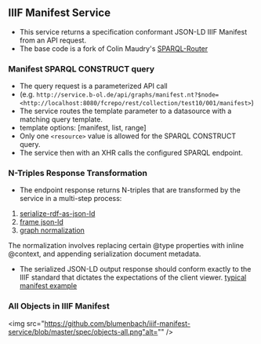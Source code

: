 ## IIIF Manifest Service

* This service returns a specification conformant JSON-LD IIIF Manifest from an API request.
* The base code is a fork of Colin Maudry's [SPARQL-Router](https://github.com/ColinMaudry/sparql-router)  
    
### Manifest SPARQL CONSTRUCT query    
* The query request is a parameterized API call 
 * (e.g. `http://service.b-ol.de/api/graphs/manifest.nt?$node=<http://localhost:8080/fcrepo/rest/collection/test10/001/manifest>`)
* The service routes the template parameter to a datasource with a matching query template.
 * template options: [manifest, list, range]
* Only one `<resource>` value is allowed for the SPARQL CONSTRUCT query.
* The service then with an XHR calls the configured SPARQL endpoint.

### N-Triples Response Transformation
* The endpoint response returns N-triples that are transformed by the service in a multi-step process:

1. [serialize-rdf-as-json-ld](https://www.w3.org/TR/json-ld-api/#serialize-rdf-as-json-ld-algorithm)
2. [frame json-ld](http://json-ld.org/spec/latest/json-ld-framing/) 
3. [graph normalization]() 

The normalization involves replacing certain @type properties with inline @context, and appending serialization document metadata.

* The serialized JSON-LD output response should conform exactly to the IIIF standard that dictates the expectations of the client viewer. [typical manifest example](https://github.com/blumenbach/iiif-manifest-service/blob/master/example/iiif-manifest-typ.json)
  
### All Objects in IIIF Manifest   
  <img src="https://github.com/blumenbach/iiif-manifest-service/blob/master/spec/objects-all.png"alt="" />